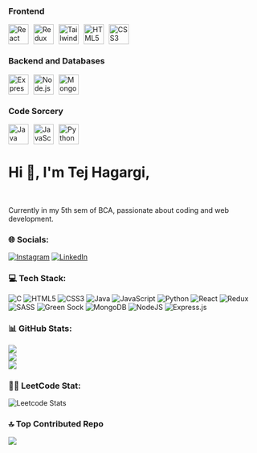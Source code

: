 ### Frontend

<div style="display: flex; flex-direction: row; align-items: center;">
  <img src="https://skillicons.dev/icons?i=react" alt="React" width="40" height="40" style="margin-right: 10px;" />
  <img src="https://skillicons.dev/icons?i=redux" alt="Redux" width="40" height="40" style="margin-right: 10px;" />
  <img src="https://skillicons.dev/icons?i=tailwind" alt="TailwindCSS" width="40" height="40" style="margin-right: 10px;" />
  <img src="https://skillicons.dev/icons?i=html" alt="HTML5" width="40" height="40" style="margin-right: 10px;" />
  <img src="https://skillicons.dev/icons?i=css" alt="CSS3" width="40" height="40" style="margin-right: 10px;" />
</div>

### Backend and Databases

<div style="display: flex; flex-direction: row; align-items: center;">
  <img src="https://skillicons.dev/icons?i=express" alt="Express.js" width="40" height="40" style="margin-right: 10px;" />
  <img src="https://skillicons.dev/icons?i=nodejs" alt="Node.js" width="40" height="40" style="margin-right: 10px;" />
  <img src="https://skillicons.dev/icons?i=mongodb" alt="MongoDB" width="40" height="40" style="margin-right: 10px;" />
</div>

### Code Sorcery

<div style="display: flex; flex-direction: row; align-items: center;">
  <img src="https://skillicons.dev/icons?i=java" alt="Java" width="40" height="40" style="margin-right: 10px;" />
  <img src="https://skillicons.dev/icons?i=js" alt="JavaScript" width="40" height="40" style="margin-right: 10px;" />
  <img src="https://skillicons.dev/icons?i=py" alt="Python" width="40" height="40" style="margin-right: 10px;" />
</div>

# Hi 👋, I'm Tej Hagargi,</h2></br><p>Currently in my 5th sem of BCA, passionate about coding and web development.

### 🌐 Socials:

[![Instagram](https://img.shields.io/badge/Instagram-%23E4405F.svg?logo=Instagram&logoColor=white)](https://instagram.com/ganesh_mk_247/) [![LinkedIn](https://img.shields.io/badge/LinkedIn-%230077B5.svg?logo=linkedin&logoColor=white)](https://linkedin.com/in//ganesh-koparde)

### 💻 Tech Stack:

![C](https://img.shields.io/badge/c-%2300599C.svg?style=for-the-badge&logo=c&logoColor=white) ![HTML5](https://img.shields.io/badge/html5-%23E34F26.svg?style=for-the-badge&logo=html5&logoColor=white) ![CSS3](https://img.shields.io/badge/css3-%231572B6.svg?style=for-the-badge&logo=css3&logoColor=white) ![Java](https://img.shields.io/badge/java-%23ED8B00.svg?style=for-the-badge&logo=openjdk&logoColor=white) ![JavaScript](https://img.shields.io/badge/javascript-%23323330.svg?style=for-the-badge&logo=javascript&logoColor=%23F7DF1E) ![Python](https://img.shields.io/badge/python-3670A0?style=for-the-badge&logo=python&logoColor=ffdd54) ![React](https://img.shields.io/badge/react-%2320232a.svg?style=for-the-badge&logo=react&logoColor=%2361DAFB) ![Redux](https://img.shields.io/badge/redux-%23593d88.svg?style=for-the-badge&logo=redux&logoColor=white) ![SASS](https://img.shields.io/badge/SASS-hotpink.svg?style=for-the-badge&logo=SASS&logoColor=white) ![Green Sock](https://img.shields.io/badge/green%20sock-88CE02?style=for-the-badge&logo=greensock&logoColor=white) ![MongoDB](https://img.shields.io/badge/MongoDB-%234ea94b.svg?style=for-the-badge&logo=mongodb&logoColor=white) ![NodeJS](https://img.shields.io/badge/node.js-6DA55F?style=for-the-badge&logo=node.js&logoColor=white) ![Express.js](https://img.shields.io/badge/express.js-%23404d59.svg?style=for-the-badge&logo=express&logoColor=%2361DAFB)

### 📊 GitHub Stats:

![](https://github-readme-stats.vercel.app/api?username=ganesh-mk&theme=dark&hide_border=false&include_all_commits=false&count_private=false)<br/>
![](https://github-readme-streak-stats.herokuapp.com/?user=ganesh-mk&theme=dark&hide_border=false)<br/>
![](https://github-readme-stats.vercel.app/api/top-langs/?username=ganesh-mk&theme=dark&hide_border=false&include_all_commits=false&count_private=false&layout=compact)<br/>

### 👨‍💻 LeetCode Stat:

![Leetcode Stats](https://leetcard.jacoblin.cool/ganesh-mk?ext=heatmap)

### 🔝 Top Contributed Repo

![](https://github-contributor-stats.vercel.app/api?username=ganesh-mk&limit=5&theme=dark&combine_all_yearly_contributions=true)
